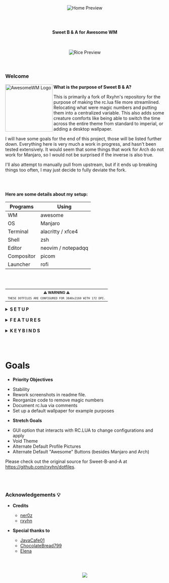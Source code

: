 <!-- Screenshot -->
<div align="center">
    <img src="assets/home.png" alt="Home Preview">
</div>

<h2></h2><br>

<p align="center">
  <b> Sweet B & A for Awesome WM </b>
</p>


<h2></h2><br>

<div align="center">
    <img src="assets/Day-Night.png" alt="Rice Preview">
</div>

<br>
<br>

### Welcome
<a href="https://awesomewm.org/"><img alt="AwesomeWM Logo" height="150" align = "left" src="https://awesomewm.org/doc/api/images/AUTOGEN_wibox_logo_logo_and_name.svg"></a>

<b> What is the purpose of Sweet B & A? </b>

This is primarily a fork of Rxyhn's repository for the purpose of making the rc.lua file
more streamlined. Relocating what were magic numbers and putting them into a centralized
variable. This also adds some creature comforts like being able to switch the time
across the entire theme from standard to imperial, or adding a desktop wallpaper.

I will have some goals for the end of this project, those will be listed further down.
Everything here is very much a work in progress, and hasn't been tested extensively.
It would seem that some things that work for Arch do not work for Manjaro, so I would
not be surprised if the inverse is also true.

I'll also attempt to manually pull from upstream, but if it ends up breaking things
too often, I may just decide to fully deviate the fork.

<h2></h2><br>

**Here are some details about my setup:**

| Programs   | Using             |
| ---------- | ----------------- |
| WM         | awesome           |
| OS         | Manjaro           |
| Terminal   | alacritty / xfce4 |
| Shell      | zsh               |
| Editor     | neovim / notepadqq|
| Compositor | picom             |
| Launcher   | rofi              |

<h2></h2><br>

<table align="right">
  <tr>
    <th align="center">
      <sup><sub>⚠ WARNING ⚠</sub></sup>
    </th>
  </tr>
  <tr>
    <td align="center">
      <sup><sub><samp>THESE DOTFILES ARE CONFIGURED FOR 3840x2160 WITH 172 DPI.</samp></sub></sup>
    </td>
  </tr>
</table>

<details>
<summary><strong>S E T U P</strong></summary>

   > This is step-by-step how to install these dotfiles. Just [R.T.F.M](https://en.wikipedia.org/wiki/RTFM).

   > This setup only provided for **Arch Linux** (and all Arch-based distributions)

   1. Install the [git version of AwesomeWM](https://github.com/awesomeWM/awesome/).

      ```sh
      paru -S awesome-git
      ```

   2. Install dependencies and enable services

      + Dependencies

         ```sh
         paru -Sy picom-git alacritty rofi todo-bin acpi acpid acpi_call \
         wireless_tools jq inotify-tools polkit-gnome xdotool xclip maim \
         brightnessctl alsa-utils alsa-tools pulseaudio lm_sensors gpick \
         mpd mpc mpdris2 ncmpcpp playerctl redshift ffmpeg bluez-utils --needed
         ```

      + Services

         ```sh
         # For automatically launching mpd on login
         systemctl --user enable mpd.service
         systemctl --user start mpd.service

         # For charger plug/unplug events (if you have a battery)
         sudo systemctl enable acpid.service
         sudo systemctl start acpid.service
         ```

   3. Install needed fonts

      You will need to install a few fonts (mainly icon fonts) in order for text and icons to be rendered properly.

      Necessary fonts:
      + **Iosevka**  - [here](https://github.com/ryanoasis/nerd-fonts/)
      + **Icomoon**  - [here](https://www.dropbox.com/s/hrkub2yo9iapljz/icomoon.zip?dl=0)
      + **Material Design** - [here](https://github.com/Templarian/MaterialDesign-Font)

      Once you download them and unpack them, place them into `~/.fonts` or `~/.local/share/fonts`
      and run this command for your system to detect the newly installed fonts.

      ```sh
      fc-cache -v
      ```

   4. Install my AwesomeWM configuration files

      > Clone this repository

      ```sh
      git clone https://github.com/MasterMathew/Sweet-B-and-A.git
      cd Sweet-B-and-A
      ```

      > Copy config and binaries files

      ```sh
      cp -r config/* ~/.config/
      cp -r bin/* ~/.local/bin/
      cp -r misc/. ~/
      ```

      > You have to add `TODO_PATH` in your env variable

      ```sh
      export TODO_PATH="path/to/todo"
      ```

   5. Configure stuff

      The relevant files are inside your `~/.config/awesome` directory.

      + User preferences and default applications

         In `rc.lua` there is a *Default Applications* section where user preferences and default applications are defined.
         You should change those to your liking.

         Note: For the weather widgets to work, you will also need to create an account on [openweathermap](https://openweathermap.org), get your key, look for your city ID, and set `openweathermap_key` and `openweathermap_city_id` accordingly.

   6. Lastly, log out from your current desktop session and log in into AwesomeWM.

</details>

<br>

<details>
<summary><strong>F E A T U R E S</strong></summary>

<b>These are the features included in Sweet-B-and-A for AwesomeWM!</b>


   + Have two themes!
      - <details>
         <summary>Beautiful Day</summary>

         *created by [rxyhn](https://github.com/rxyhn), comfortable light colorscheme!*

         <div align="left">
         <img src="assets/day.png" width="500px" alt="day colorscheme preview">
         </div>
         </details>
      - <details>
         <summary>Aesthetic Night</summary>

         *created by [ner0z](https://github.com/ner0z), extremely aesthetic dark colorscheme!*

         <div align="left">
         <img src="assets/night.png" width="500px" alt="night colorscheme preview">
         </div>
         </details>
   + Aesthetic `Dashboard` ngl.
      - <details>
         <summary>Preview</summary>

         *Aesthetic dashboard with neat grid layout, it's so clean!*

         <div align="left">
         <img src="assets/dashboard.gif" width="500px" alt="dashboard preview">
         </div>
         </details>
   + Very useful `Control Center` ikr.
      - <details>

          *This control center has many features!*

         - Exit screen
         - Volume & brightness control
         - DnD, Blue light & Airplane mode
         - Floating layout mode
         - `Theme switcher`
         - wifi & bluetooth toggle
         - built in `screenrec` and `screensht` widgets
         - Hardware Monitor

         <summary>Preview</summary>
         <div align="left">
         <img src="assets/control-center.gif" width="500px" alt="control center preview">
         </div>
         </details>
   + Custom mouse-friendly `ncmpcpp` UI with album art ofc.
      - <details>
         <summary>Preview</summary>

         *This is aesthetic*

         <div align="left">
         <img src="assets/ncmpcpp.gif" width="500px" alt="ncmpcpp preview">
         </div>
         </details>
   + `Word Clock Lockscreen` with PAM Integration!
      - <details>

         *A lockscreen word clock*

         <summary>Preview</summary>
         <div align="left">
         <img src="assets/lockscreen.png" width="500px" alt="word clock lockscreen preview">
         </div>
         </details>
   + Notification Center
   + ToDo Reminder
   + Battery Indicator
   + PopUp Notifications
   + Some Tooltip Widget
   + Applications Launcher
      - <details>

         *Minimalist app launcher*

         <summary>Preview</summary>
         <div align="left">
         <img src="assets/app-launcher.gif" width="500px" alt="app launcher preview">
         </div>
         </details>

</details>

<br>

<details>
<summary><strong>K E Y B I N D S</strong></summary>

I use <kbd>super</kbd> AKA Windows key as my main modifier.
also with <kbd>alt, shift, and ctrl</kbd>

**Keyboard**

| Keybind                                 | Action                                                    |
|-----------------------------------------|-----------------------------------------------------------|
| <kbd>super + enter</kbd>                | Spawn terminal                                            |
| <kbd>super + w</kbd>                    | Spawn web browser                                         |
| <kbd>super + x</kbd>                    | Spawn color picker                                        |
| <kbd>super + f</kbd>                    | Spawn file manager                                        |
| <kbd>super + d</kbd>                    | Launch applications launcher                              |
| <kbd>super + shift + d</kbd>            | Toggle dashboard                                          |
| <kbd>super + shift + c</kbd>            | Toggle control center                                     |
| <kbd>super + shift + n</kbd>            | Toggle notifications center                               |
| <kbd>super + q</kbd>                    | Close client                                              |
| <kbd>super + ctrl + l</kbd>             | Toggle lock screen                                        |
| <kbd>super + [1-0]</kbd>                | View tag AKA change workspace (for you i3/bsp folks)      |
| <kbd>super + shift + [1-0]</kbd>        | Move focused client to tag                                |
| <kbd>super + space</kbd>                | Select next layout                                        |
| <kbd>super + s</kbd>                    | Set tiling layout                                         |
| <kbd>super + shift + s</kbd>            | Set floating layout                                       |
| <kbd>super + c</kbd>                    | Center floating client                                    |
| <kbd>super + [arrow keys]</kbd>         | Change focus by direction                                 |
| <kbd>super + shift + f</kbd>            | Toggle fullscreen                                         |
| <kbd>super + m</kbd>                    | Toggle maximize                                           |
| <kbd>super + n</kbd>                    | Minimize                                                  |
| <kbd>ctrl + shift + n</kbd>             | Restore minimized                                         |
| <kbd>alt + tab</kbd>                    | Window switcher                                           |

<br>

**Mouse on the desktop**

| Mousebind          | Action                                     |
|--------------------|--------------------------------------------|
| `left click`       | Dismiss all notifications                  |
| `right click`      | Main menu                                  |
| `middle click`     | Toggle Dashboard                           |
| `scroll up/down`   | Cycle through tags                         |

*For more information check `awesome/configuration/keys.lua`*

</details>

<h2></h2><br>

# Goals
 - **Priority Objectives**
  + Stability
  + Rework screenshots in readme file.
  + Reorganize code to remove magic numbers
  + Document rc.lua via comments
  + Set up a default wallpaper for example purposes

 - **Stretch Goals**
  + GUI option that interacts with RC.LUA to change configurations and apply
  + Void Theme
  + Alternate Default Profile Pictures
  + Alternate Default "Awesome" Buttons (besides Manjaro and Arch)


Please check out the original source for Sweet-B-and-A at https://github.com/rxyhn/dotfiles.

<h2></h2><br>

### Acknowledgements 💡

   - **Credits**
      + [ner0z](https://github.com/ner0z)
      + [rxyhn](https://github.com/rxyhn)

   - **Special thanks to**
      + [JavaCafe01](https://github.com/JavaCafe01)
      + [ChocolateBread799](https://github.com/ChocolateBread799)
      + [Elena](https://github.com/elenapan)

<h2></h2><br>

<p align="center"><a href="https://github.com/rxyhn/AwesomeWM-Dotfiles/blob/main/.github/LICENSE"><img src="https://img.shields.io/static/v1.svg?style=flat-square&label=License&message=GPL-3.0&logoColor=eceff4&logo=github&colorA=061115&colorB=67AFC1"/></a></p>
